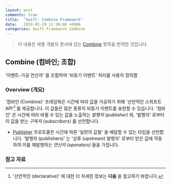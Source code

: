 ```yaml
---
layout: post
comments: true
title:  "Swift: Combine Framework"
date:   2020-03-29 11:30:00 +0900
categories: Swift Framework Combine
---
```


> 이 내용은 애플 개발자 문서에 있는 [Combine](https://developer.apple.com/documentation/combine) 항목을 번역한 것입니다.

## Combine (컴바인; 조합)

'이벤트-가공 연산자' 를 조합하여 '비동기 이벤트' 처리를 사용자 정의함

### Overview (개요)

'컴바인 (Combine)' 프레임웍은 시간에 따라 값을 가공하기 위해 '선언적인 스위프트 API'[^declarative] 를 제공합니다. 이 값들은 많은 종류의 비동기 이벤트를 표현할 수 있습니다. '컴바인' 은 시간에 따라 바뀔 수 있는 값을 노출하는 _발행자 (publisher)_ 와, '발행자' 로부터 이 값을 받는 _구독자 (subscribers)_ 를 선언합니다.

* [Publisher](https://developer.apple.com/documentation/combine/publisher) 프로토콜은 시간에 따른 '일련의 값들' 을 배달할 수 있는 타입을 선언합니다. '발행자 (publishers)' 는 '상류 (upstream) 발행자' 로부터 받은 값에 작동하여 이를 재발행하는 _연산자 (operators)_ 들을 가집니다.

### 참고 자료

[^declarative]: '선언적인 (declarative)' 에 대한 더 자세한 정보는 **다음** 을 참고하기 바랍니다.

[^upstream]: '상류 (upstream)' 는 물이 상류에서 하류로 흐르듯, 시간상 먼저 일어나는 가공을 말합니다.
